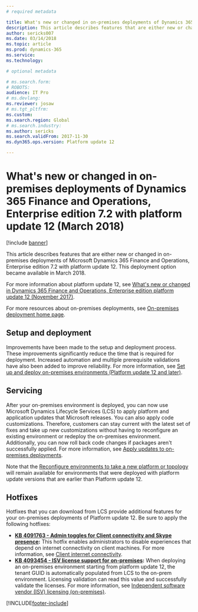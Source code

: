 ```yaml
---
# required metadata

title: What's new or changed in on-premises deployments of Dynamics 365 Finance and Operations, Enterprise edition 7.2 with platform update 12 (March 2018)
description: This article describes features that are either new or changed in on-premises deployments of Microsoft Dynamics 365 Finance and Operations, Enterprise edition 7.2 with platform update 12. This deployment option became available in March 2018.
author: sericks007
ms.date: 03/14/2018
ms.topic: article
ms.prod: dynamics-365
ms.service:
ms.technology: 

# optional metadata

# ms.search.form: 
# ROBOTS: 
audience: IT Pro
# ms.devlang: 
ms.reviewer: josaw
# ms.tgt_pltfrm: 
ms.custom: 
ms.search.region: Global
# ms.search.industry: 
ms.author: sericks
ms.search.validFrom: 2017-11-30 
ms.dyn365.ops.version: Platform update 12 

---
```


# What's new or changed in on-premises deployments of Dynamics 365 Finance and Operations, Enterprise edition 7.2 with platform update 12 (March 2018)

[!include [banner](../includes/banner.md)]

This article describes features that are either new or changed in on-premises deployments of Microsoft Dynamics 365 Finance and Operations, Enterprise edition 7.2 with platform update 12. This deployment option became available in March 2018.

For more information about platform update 12, see [What's new or changed in Dynamics 365 Finance and Operations, Enterprise edition platform update 12 (November 2017)](whats-new-platform-update-12.md).

For more resources about on-premises deployments, see [On-premises deployment home page](../../dev-itpro/deployment/on-premises-deployment-landing-page.md).

## Setup and deployment

Improvements have been made to the setup and deployment process. These improvements significantly reduce the time that is required for deployment. Increased automation and multiple prerequisite validations have also been added to improve reliability. For more information, see [Set up and deploy on-premises environments (Platform update 12 and later)](../../dev-itpro/deployment/setup-deploy-on-premises-pu12.md).

## Servicing

After your on-premises environment is deployed, you can now use Microsoft Dynamics Lifecycle Services (LCS) to apply platform and application updates that Microsoft releases. You can also apply code customizations. Therefore, customers can stay current with the latest set of fixes and take up new customizations without having to reconfigure an existing environment or redeploy the on-premises environment. Additionally, you can now roll back code changes if packages aren't successfully applied. For more information, see [Apply updates to on-premises deployments](../../dev-itpro/deployment/apply-updates-on-premises.md).

Note that the [Reconfigure environments to take a new platform or topology](../../dev-itpro/lifecycle-services/reconfigure-environment.md) will remain available for environments that were deployed with platform update versions that are earlier than Platform update 12.

## Hotfixes

Hotfixes that you can download from LCS provide additional features for your on-premises deployments of Platform update 12. Be sure to apply the following hotfixes:

- **[KB 4091763 - Admin toggles for Client connectivity and Skype presence](https://fix.lcs.dynamics.com/Issue/Details?kb=4091763&bugId=3934773&qc=fd949f8a204ceeedaa0a586ca8a1bfdbd6535b35225da98506d688e093d086f6):** This hotfix enables administrators to disable experiences that depend on internet connectivity on client machines. For more information, see [Client internet connectivity](../../dev-itpro/user-interface/client-disconnected.md).
- **[KB 4093454 - ISV license support for on-premises](https://fix.lcs.dynamics.com/Issue/Details?kb=4093454&bugId=3936799&qc=766427475435463a174e287b531401ab8cc8f1aeedf12bf2c2d4f8d1a1774592):** When deploying an on-premises environment starting from platform update 12, the tenant GUID is automatically populated from LCS to the on-prem environment. Licensing validation can read this value and successfully validate the licenses. For more information, see [Independent software vendor (ISV) licensing (on-premises)](../../dev-itpro/dev-tools/isv-licensing-on-prem.md).


[!INCLUDE[footer-include](../../../includes/footer-banner.md)]

